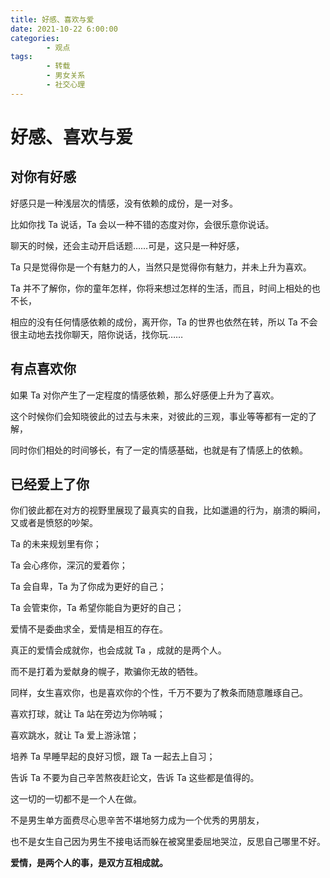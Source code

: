 ```yaml
---
title: 好感、喜欢与爱
date: 2021-10-22 6:00:00
categories:
        - 观点
tags:
        - 转载
        - 男女关系
        - 社交心理
---
```


# 好感、喜欢与爱

## 对你有好感

好感只是一种浅层次的情感，没有依赖的成份，是一对多。

比如你找 Ta 说话，Ta 会以一种不错的态度对你，会很乐意你说话。

聊天的时候，还会主动开启话题……可是，这只是一种好感，

Ta 只是觉得你是一个有魅力的人，当然只是觉得你有魅力，并未上升为喜欢。

Ta 并不了解你，你的童年怎样，你将来想过怎样的生活，而且，时间上相处的也不长，

相应的没有任何情感依赖的成份，离开你，Ta 的世界也依然在转，所以 Ta 不会很主动地去找你聊天，陪你说话，找你玩……

## 有点喜欢你

如果 Ta 对你产生了一定程度的情感依赖，那么好感便上升为了喜欢。

这个时候你们会知晓彼此的过去与未来，对彼此的三观，事业等等都有一定的了解，

同时你们相处的时间够长，有了一定的情感基础，也就是有了情感上的依赖。

## 已经爱上了你

你们彼此都在对方的视野里展现了最真实的自我，比如邋遢的行为，崩溃的瞬间，又或者是愤怒的吵架。

Ta 的未来规划里有你；

Ta 会心疼你，深沉的爱着你；

Ta 会自卑，Ta 为了你成为更好的自己；

Ta 会管束你，Ta 希望你能自为更好的自己；

爱情不是委曲求全，爱情是相互的存在。

真正的爱情会成就你，也会成就 Ta ，成就的是两个人。

而不是打着为爱献身的幌子，欺骗你无故的牺牲。

同样，女生喜欢你，也是喜欢你的个性，千万不要为了教条而随意雕琢自己。

喜欢打球，就让 Ta 站在旁边为你呐喊；

喜欢跳水，就让 Ta 爱上游泳馆；

培养 Ta 早睡早起的良好习惯，跟 Ta 一起去上自习；

告诉 Ta 不要为自己辛苦熬夜赶论文，告诉 Ta 这些都是值得的。

这一切的一切都不是一个人在做。

不是男生单方面费尽心思辛苦不堪地努力成为一个优秀的男朋友，

也不是女生自己因为男生不接电话而躲在被窝里委屈地哭泣，反思自己哪里不好。

**爱情，是两个人的事，是双方互相成就。**
